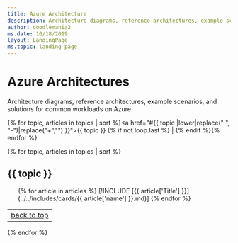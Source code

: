 ```yaml
---
title: Azure Architecture
description: Architecture diagrams, reference architectures, example scenarios, and solutions for common workloads on Azure.
author: doodlemania2
ms.date: 10/18/2019
layout: LandingPage
ms.topic: landing-page
---
```


# Azure Architectures

Architecture diagrams, reference architectures, example scenarios, and solutions for common workloads on Azure.

{% for topic, articles in topics | sort %}<a href="#{{ topic |lower|replace(" ", "-")|replace("+","") }}">{{ topic }}</a> {% if not loop.last %} | {% endif %}{% endfor %}

{% for topic, articles in topics | sort %}

## {{ topic }}
<ul class="grid">

{% for article in articles %}
[!INCLUDE [{{ article['Title'] }}](../../includes/cards/{{ article['name'] }}.md)]
{% endfor %}

</ul>

||
|--:|
|<a href="#">back to top</a>|
{% endfor %}